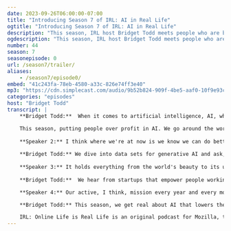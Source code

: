 ```yaml
---
date: 2023-09-26T06:00:00-07:00
title: "Introducing Season 7 of IRL: AI in Real Life"
ogtitle: "Introducing Season 7 of IRL: AI in Real Life"
description: "This season, IRL host Bridget Todd meets people who are balancing the upsides of artificial intelligence with the downsides that are coming into view worldwide.<br>[Listen now.](https://irlpodcast.org/season7/trailer/)<br><br>IRL is an original podcast from the non-profit Mozilla.  The first of five new biweekly episodes launches on October 10!"
ogdescription: "This season, IRL host Bridget Todd meets people who are balancing the upsides of artificial intelligence with the downsides that are coming into view worldwide."
number: 44
season: 7
seasonepisode: 0
url: /season7/trailer/
aliases:
    - /season7/episode0/
embed: "41c243fa-78eb-4580-a33c-826e74ff3e40"
mp3: "https://cdn.simplecast.com/audio/9b52b824-909f-4be5-aaf0-10f9e93c7818/episodes/41c243fa-78eb-4580-a33c-826e74ff3e40/audio/a6355dbb-4085-4c91-9b21-641facd43d61/default_tc.mp3"
categories: "episodes"
host: "Bridget Todd"
transcript: |
    **Bridget Todd:**  When it comes to artificial intelligence, AI, what's good for trillion-dollar companies isn't necessarily good for people. Can the risks and rewards be balanced? I'm Bridget Todd, host of IRL, Mozilla's multi award-winning podcast.

    This season, putting people over profit in AI. We go around the world to meet people building responsible alternatives to the tech that's changing how we work, communicate, and even listen to music. We talk to trailblazers who are creating language tools for their own communities.
    
    **Speaker 2:** I think where we're at now is we know we can do better than them, despite only having a handful of people in our team, not much money.
    
    **Bridget Todd:** We dive into data sets for generative AI and ask, is bigger always better?
    
    **Speaker 3:** It holds everything from the world's beauty to its ugliness and everything in between.
    
    **Bridget Todd:**  We hear from startups that empower people working behind the scenes on machine learning systems.

    **Speaker 4:** Our active, I think, mission every year and every month is to figure out how we can bring our costs down even more so that we can give people even more money.

    **Bridget Todd:** This season, we get real about AI that lowers the human cost. Go find IRL on your favorite podcast app right now.

    IRL: Online Life is Real Life is an original podcast for Mozilla, the nonprofit behind Firefox. Mozilla, reclaim the internet.
---
```

